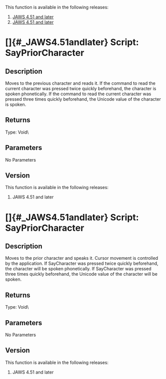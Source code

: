 This function is available in the following releases:

1.  [JAWS 4.51 and later](#_JAWS4.51andlater)
2.  [JAWS 4.51 and later](#_JAWS4.51andlater)

# []{#_JAWS4.51andlater} Script: SayPriorCharacter

## Description

Moves to the previous character and reads it. If the command to read the
current character was pressed twice quickly beforehand, the character is
spoken phonetically. If the command to read the current character was
pressed three times quickly beforehand, the Unicode value of the
character is spoken.

## Returns

Type: Void\

## Parameters

No Parameters

## Version

This function is available in the following releases:

1.  JAWS 4.51 and later

# []{#_JAWS4.51andlater} Script: SayPriorCharacter

## Description

Moves to the prior character and speaks it. Cursor movement is
controlled by the application. If SayCharacter was pressed twice quickly
beforehand, the character will be spoken phonetically. If SayCharacter
was pressed three times quickly beforehand, the Unicode value of the
character will be spoken.

## Returns

Type: Void\

## Parameters

No Parameters

## Version

This function is available in the following releases:

1.  JAWS 4.51 and later
